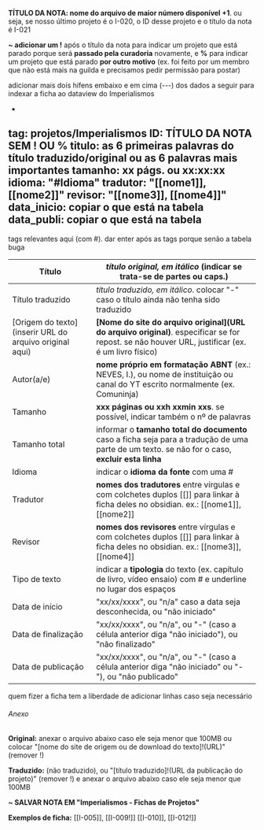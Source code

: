 **TÍTULO DA NOTA: nome do arquivo de maior número disponível +1**. ou seja, se nosso último projeto é o I-020, o ID desse projeto e o título da nota é I-021

**~ adicionar um !** após o título da nota para indicar um projeto que está parado porque será **passado pela curadoria** novamente, e **%** para indicar um projeto que está parado **por outro motivo** (ex. foi feito por um membro que não está mais na guilda e precisamos pedir permissão para postar)

adicionar mais dois hífens embaixo e em cima (---) dos dados a seguir para indexar a ficha ao dataview do Imperialismos

-
tag: projetos/Imperialismos
ID: TÍTULO DA NOTA SEM ! OU %
titulo: as 6 primeiras palavras do título traduzido/original ou as 6 palavras mais importantes
tamanho: xx págs. ou xx:xx:xx
idioma: "#Idioma"
tradutor: "[[nome1]], [[nome2]]"
revisor:  "[[nome3]], [[nome4]]"
data_inicio: copiar o que está na tabela
data_publi: copiar o que está na tabela
-

tags relevantes aqui (com #). dar enter após as tags porque senão a tabela buga

| Título              | _título original, em itálico_ (indicar se trata-se de partes ou caps.)|
| ------------------- | ----------------------------------------------------------------- |
| Título traduzido    | _título traduzido, em itálico_. colocar "-" caso o título ainda não tenha sido traduzido  |
| [Origem do texto](inserir URL do arquivo original aqui)     | **[Nome do site do arquivo original](URL do arquivo original)**. especificar se for repost. se não houver URL, justificar (ex. é um livro físico)|
| Autor(a/e)          |**nome próprio em formatação ABNT** (ex.: NEVES, I.), ou nome de instituição ou canal do YT escrito normalmente (ex. Comuninja)|
| Tamanho             |**xxx páginas ou xxh xxmin xxs**. se possível, indicar também o nº de palavras|
| Tamanho total       |informar o **tamanho total do documento** caso a ficha seja para a tradução de uma parte de um texto. se não for o caso, **excluir esta linha**|
| Idioma              |indicar o **idioma da fonte** com uma #|
| Tradutor            |**nomes dos tradutores** entre vírgulas e com colchetes duplos [[]] para linkar à ficha deles no obsidian. ex.: [[nome1]], [[nome2]]|
| Revisor             |**nomes dos revisores** entre vírgulas e com colchetes duplos [[]] para linkar à ficha deles no obsidian. ex.: [[nome3]], [[nome4]]|
| Tipo de texto       |indicar a **tipologia** do texto (ex. capítulo de livro, vídeo ensaio) com # e underline no lugar dos espaços|
| Data de início      | "xx/xx/xxxx", ou "n/a" caso a data seja desconhecida, ou "não iniciado"|
| Data de finalização | "xx/xx/xxxx", ou "n/a", ou "-" (caso a célula anterior diga "não iniciado"), ou "não finalizado"|
| Data de publicação  | "xx/xx/xxxx", ou "n/a", ou "-" (caso a célula anterior diga "não iniciado" ou "-"), ou "não publicado"|

quem fizer a ficha tem a liberdade de adicionar linhas caso seja necessário

###### Anexo
**Original:** anexar o arquivo abaixo caso ele seja menor que 100MB ou colocar "[nome do site de origem ou de download do texto]!(URL)" (remover !) 

**Traduzido:** (não traduzido), ou "[título traduzido]!(URL da publicação do projeto)" (remover !) e anexar o arquivo abaixo caso ele seja menor que 100MB

**~ SALVAR NOTA EM "Imperialismos - Fichas de Projetos"**

**Exemplos de ficha:** [[I-005]], [[I-009!]] [[I-010]], [[I-012!]]